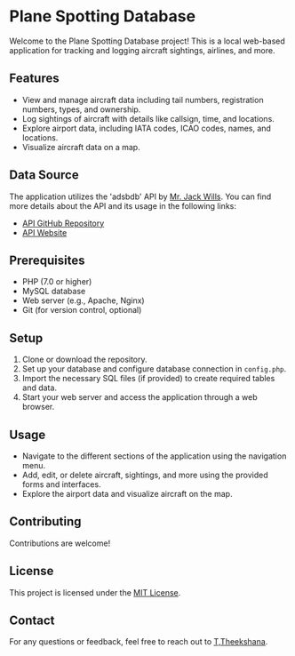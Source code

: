 # Plane Spotting Database

Welcome to the Plane Spotting Database project! This is a local web-based application for tracking and logging aircraft sightings, airlines, and more.

## Features

- View and manage aircraft data including tail numbers, registration numbers, types, and ownership.
- Log sightings of aircraft with details like callsign, time, and locations.
- Explore airport data, including IATA codes, ICAO codes, names, and locations.
- Visualize aircraft data on a map.

 ## Data Source

The application utilizes the 'adsbdb' API by [Mr. Jack Wills](https://github.com/mrjackwills). You can find more details about the API and its usage in the following links:

- [API GitHub Repository](https://github.com/mrjackwills/adsbdb)
- [API Website](https://adsbdb.com/)

## Prerequisites

- PHP (7.0 or higher)
- MySQL database
- Web server (e.g., Apache, Nginx)
- Git (for version control, optional)

## Setup

1. Clone or download the repository.
2. Set up your database and configure database connection in `config.php`.
3. Import the necessary SQL files (if provided) to create required tables and data.
4. Start your web server and access the application through a web browser.

## Usage

- Navigate to the different sections of the application using the navigation menu.
- Add, edit, or delete aircraft, sightings, and more using the provided forms and interfaces.
- Explore the airport data and visualize aircraft on the map.

## Contributing

Contributions are welcome!

## License

This project is licensed under the [MIT License](LICENSE).

## Contact

For any questions or feedback, feel free to reach out to [T,Theekshana](mailto:thaushatheekshana4@gmail.com).
